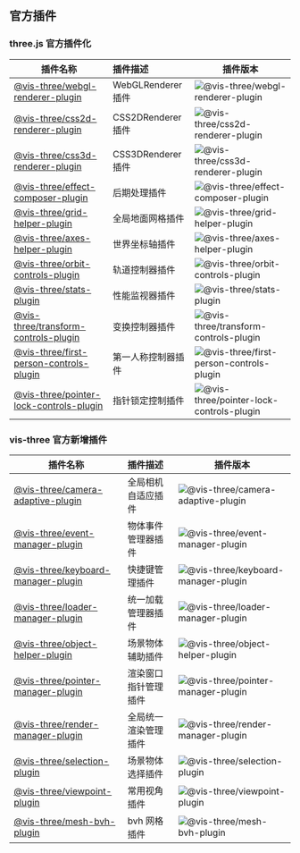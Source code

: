 ## 官方插件

### three.js 官方插件化

| 插件名称                                                                         | 插件描述           | 插件版本                                                                                                                       |
| -------------------------------------------------------------------------------- | :----------------- | ------------------------------------------------------------------------------------------------------------------------------ |
| [@vis-three/webgl-renderer-plugin](/plugins/webgl-renderer-plugin)               | WebGLRenderer 插件 | ![@vis-three/webgl-renderer-plugin](https://img.shields.io/npm/v/@vis-three/webgl-renderer-plugin.svg?label=%20)               |
| [@vis-three/css2d-renderer-plugin](/plugins/css2d-renderer-plugin)               | CSS2DRenderer 插件 | ![@vis-three/css2d-renderer-plugin](https://img.shields.io/npm/v/@vis-three/css2d-renderer-plugin.svg?label=%20)               |
| [@vis-three/css3d-renderer-plugin](/plugins/css3d-renderer-plugin)               | CSS3DRenderer 插件 | ![@vis-three/css3d-renderer-plugin](https://img.shields.io/npm/v/@vis-three/css3d-renderer-plugin.svg?label=%20)               |
| [@vis-three/effect-composer-plugin](/plugins/effect-composer-plugin)             | 后期处理插件       | ![@vis-three/effect-composer-plugin](https://img.shields.io/npm/v/@vis-three/effect-composer-plugin.svg?label=%20)             |
| [@vis-three/grid-helper-plugin](/plugins/grid-helper-plugin)                     | 全局地面网格插件   | ![@vis-three/grid-helper-plugin](https://img.shields.io/npm/v/@vis-three/grid-helper-plugin.svg?label=%20)                     |
| [@vis-three/axes-helper-plugin](/plugins/axes-helper-plugin)                     | 世界坐标轴插件     | ![@vis-three/axes-helper-plugin](https://img.shields.io/npm/v/@vis-three/axes-helper-plugin.svg?label=%20)                     |
| [@vis-three/orbit-controls-plugin](/plugins/orbit-controls-plugin)               | 轨道控制器插件     | ![@vis-three/orbit-controls-plugin](https://img.shields.io/npm/v/@vis-three/orbit-controls-plugin.svg?label=%20)               |
| [@vis-three/stats-plugin](/plugins/stats-plugin)                                 | 性能监视器插件     | ![@vis-three/stats-plugin](https://img.shields.io/npm/v/@vis-three/stats-plugin.svg?label=%20)                                 |
| [@vis-three/transform-controls-plugin](/plugins/transform-controls-plugin)       | 变换控制器插件     | ![@vis-three/transform-controls-plugin](https://img.shields.io/npm/v/@vis-three/transform-controls-plugin.svg?label=%20)       |
| [@vis-three/first-person-controls-plugin](/plugins/first-person-controls-plugin) | 第一人称控制器插件 | ![@vis-three/first-person-controls-plugin](https://img.shields.io/npm/v/@vis-three/first-person-controls-plugin.svg?label=%20) |
| [@vis-three/pointer-lock-controls-plugin](/plugins/pointer-lock-controls-plugin) | 指针锁定控制插件   | ![@vis-three/pointer-lock-controls-plugin](https://img.shields.io/npm/v/@vis-three/pointer-lock-controls-plugin.svg?label=%20) |

### vis-three 官方新增插件

| 插件名称                                                               | 插件描述             | 插件版本                                                                                                             |
| ---------------------------------------------------------------------- | :------------------- | -------------------------------------------------------------------------------------------------------------------- |
| [@vis-three/camera-adaptive-plugin](/plugins/camera-adaptive-plugin)   | 全局相机自适应插件   | ![@vis-three/camera-adaptive-plugin](https://img.shields.io/npm/v/@vis-three/camera-adaptive-plugin.svg?label=%20)   |
| [@vis-three/event-manager-plugin](/plugins/event-manager-plugin)       | 物体事件管理器插件   | ![@vis-three/event-manager-plugin](https://img.shields.io/npm/v/@vis-three/event-manager-plugin.svg?label=%20)       |
| [@vis-three/keyboard-manager-plugin](/plugins/keyboard-manager-plugin) | 快捷键管理插件       | ![@vis-three/keyboard-manager-plugin](https://img.shields.io/npm/v/@vis-three/keyboard-manager-plugin.svg?label=%20) |
| [@vis-three/loader-manager-plugin](/plugins/loader-manager-plugin)     | 统一加载管理器插件   | ![@vis-three/loader-manager-plugin](https://img.shields.io/npm/v/@vis-three/loader-manager-plugin.svg?label=%20)     |
| [@vis-three/object-helper-plugin](/plugins/object-helper-plugin)       | 场景物体辅助插件     | ![@vis-three/object-helper-plugin](https://img.shields.io/npm/v/@vis-three/object-helper-plugin.svg?label=%20)       |
| [@vis-three/pointer-manager-plugin](/plugins/pointer-manager-plugin)   | 渲染窗口指针管理插件 | ![@vis-three/pointer-manager-plugin](https://img.shields.io/npm/v/@vis-three/pointer-manager-plugin.svg?label=%20)   |
| [@vis-three/render-manager-plugin](/plugins/render-manager-plugin)     | 全局统一渲染管理插件 | ![@vis-three/render-manager-plugin](https://img.shields.io/npm/v/@vis-three/render-manager-plugin.svg?label=%20)     |
| [@vis-three/selection-plugin](/plugins/selection-plugin)               | 场景物体选择插件     | ![@vis-three/selection-plugin](https://img.shields.io/npm/v/@vis-three/selection-plugin.svg?label=%20)               |
| [@vis-three/viewpoint-plugin](/plugins/viewpoint-plugin)               | 常用视角插件         | ![@vis-three/viewpoint-plugin](https://img.shields.io/npm/v/@vis-three/viewpoint-plugin.svg?label=%20)               |
| [@vis-three/mesh-bvh-plugin](/plugins/mesh-bvh-plugin)                 | bvh 网格插件         | ![@vis-three/mesh-bvh-plugin](https://img.shields.io/npm/v/@vis-three/mesh-bvh-plugin.svg?label=%20)                 |
